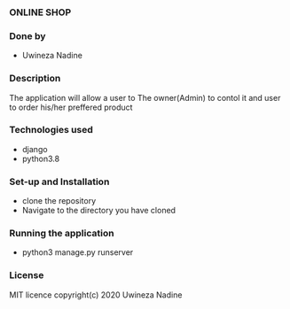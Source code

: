 ### ONLINE SHOP

### Done by 
* Uwineza Nadine

### Description
The application will allow a user to The owner(Admin) to contol it and user to order his/her preffered product
### Technologies used
* django
* python3.8

### Set-up and Installation
* clone the repository
* Navigate to the directory you have cloned

### Running the application
* python3 manage.py runserver

### License
 MIT licence
 copyright(c) 2020 Uwineza Nadine